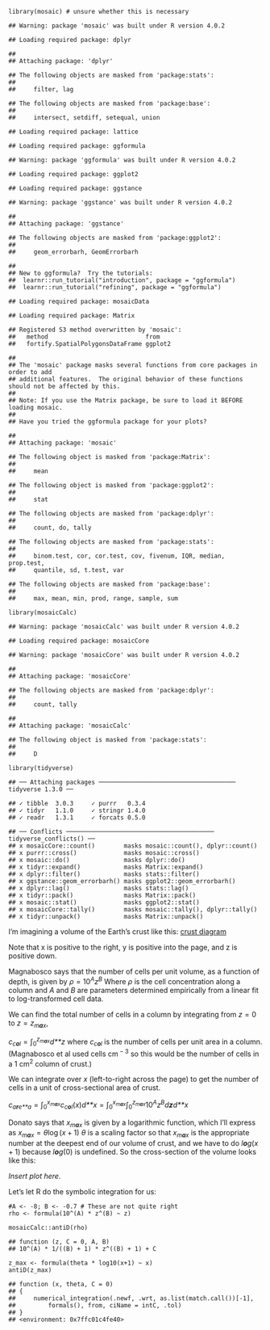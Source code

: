     library(mosaic) # unsure whether this is necessary

    ## Warning: package 'mosaic' was built under R version 4.0.2

    ## Loading required package: dplyr

    ## 
    ## Attaching package: 'dplyr'

    ## The following objects are masked from 'package:stats':
    ## 
    ##     filter, lag

    ## The following objects are masked from 'package:base':
    ## 
    ##     intersect, setdiff, setequal, union

    ## Loading required package: lattice

    ## Loading required package: ggformula

    ## Warning: package 'ggformula' was built under R version 4.0.2

    ## Loading required package: ggplot2

    ## Loading required package: ggstance

    ## Warning: package 'ggstance' was built under R version 4.0.2

    ## 
    ## Attaching package: 'ggstance'

    ## The following objects are masked from 'package:ggplot2':
    ## 
    ##     geom_errorbarh, GeomErrorbarh

    ## 
    ## New to ggformula?  Try the tutorials: 
    ##  learnr::run_tutorial("introduction", package = "ggformula")
    ##  learnr::run_tutorial("refining", package = "ggformula")

    ## Loading required package: mosaicData

    ## Loading required package: Matrix

    ## Registered S3 method overwritten by 'mosaic':
    ##   method                           from   
    ##   fortify.SpatialPolygonsDataFrame ggplot2

    ## 
    ## The 'mosaic' package masks several functions from core packages in order to add 
    ## additional features.  The original behavior of these functions should not be affected by this.
    ## 
    ## Note: If you use the Matrix package, be sure to load it BEFORE loading mosaic.
    ## 
    ## Have you tried the ggformula package for your plots?

    ## 
    ## Attaching package: 'mosaic'

    ## The following object is masked from 'package:Matrix':
    ## 
    ##     mean

    ## The following object is masked from 'package:ggplot2':
    ## 
    ##     stat

    ## The following objects are masked from 'package:dplyr':
    ## 
    ##     count, do, tally

    ## The following objects are masked from 'package:stats':
    ## 
    ##     binom.test, cor, cor.test, cov, fivenum, IQR, median, prop.test,
    ##     quantile, sd, t.test, var

    ## The following objects are masked from 'package:base':
    ## 
    ##     max, mean, min, prod, range, sample, sum

    library(mosaicCalc)

    ## Warning: package 'mosaicCalc' was built under R version 4.0.2

    ## Loading required package: mosaicCore

    ## Warning: package 'mosaicCore' was built under R version 4.0.2

    ## 
    ## Attaching package: 'mosaicCore'

    ## The following objects are masked from 'package:dplyr':
    ## 
    ##     count, tally

    ## 
    ## Attaching package: 'mosaicCalc'

    ## The following object is masked from 'package:stats':
    ## 
    ##     D

    library(tidyverse)

    ## ── Attaching packages ────────────────────────────────────── tidyverse 1.3.0 ──

    ## ✓ tibble  3.0.3     ✓ purrr   0.3.4
    ## ✓ tidyr   1.1.0     ✓ stringr 1.4.0
    ## ✓ readr   1.3.1     ✓ forcats 0.5.0

    ## ── Conflicts ───────────────────────────────────────── tidyverse_conflicts() ──
    ## x mosaicCore::count()        masks mosaic::count(), dplyr::count()
    ## x purrr::cross()             masks mosaic::cross()
    ## x mosaic::do()               masks dplyr::do()
    ## x tidyr::expand()            masks Matrix::expand()
    ## x dplyr::filter()            masks stats::filter()
    ## x ggstance::geom_errorbarh() masks ggplot2::geom_errorbarh()
    ## x dplyr::lag()               masks stats::lag()
    ## x tidyr::pack()              masks Matrix::pack()
    ## x mosaic::stat()             masks ggplot2::stat()
    ## x mosaicCore::tally()        masks mosaic::tally(), dplyr::tally()
    ## x tidyr::unpack()            masks Matrix::unpack()

I’m imagining a volume of the Earth’s crust like this: [crust
diagram](schema.jpg)

Note that x is positive to the right, y is positive into the page, and z
is positive down.

Magnabosco says that the number of cells per unit volume, as a function
of depth, is given by
*ρ* = 10<sup>*A*</sup>*z*<sup>*B*</sup>
Where *ρ* is the cell concentration along a column and *A* and *B* are
parameters determined empirically from a linear fit to log-transformed
cell data.

We can find the total number of cells in a column by integrating from
*z* = 0 to *z* = *z*<sub>*m**a**x*</sub>,

*c*<sub>*c**o**l*</sub> = ∫<sub>0</sub><sup>*z*<sub>*m**a**x*</sub></sup>*d**z*
where *c*<sub>*c**o**l*</sub> is the number of cells per unit area in a
column. (Magnabosco et al used cells cm<sup> − 3</sup> so this would be
the number of cells in a 1 cm<sup>2</sup> column of crust.)

We can integrate over *x* (left-to-right across the page) to get the
number of cells in a unit of cross-sectional area of crust.

*c*<sub>*a**r**e**a*</sub> = ∫<sub>0</sub><sup>*x*<sub>*m**a**x*</sub></sup>*c*<sub>*c**o**l*</sub>(*x*)*d**x* = ∫<sub>0</sub><sup>*x*<sub>*m**a**x*</sub></sup>∫<sub>0</sub><sup>*z*<sub>*m**a**x*</sub></sup>10<sup>*A*</sup>*z*<sup>*B*</sup>*d**z**d**x*

Donato says that *x*<sub>*m**a**x*</sub> is given by a logarithmic
function, which I’ll express as
*x*<sub>*m**a**x*</sub> = *θ*log (*x* + 1)
*θ* is a scaling factor so that *x*<sub>*m**a**x*</sub> is the
appropriate number at the deepest end of our volume of crust, and we
have to do *l**o**g*(*x* + 1) because *l**o**g*(0) is undefined. So the
cross-section of the volume looks like this:

*Insert plot here*.

Let’s let R do the symbolic integration for us:

    #A <- -8; B <- -0.7 # These are not quite right
    rho <- formula(10^(A) * z^(B) ~ z) 
      
    mosaicCalc::antiD(rho)

    ## function (z, C = 0, A, B) 
    ## 10^(A) * 1/((B) + 1) * z^((B) + 1) + C

    z_max <- formula(theta * log10(x+1) ~ x)
    antiD(z_max)

    ## function (x, theta, C = 0) 
    ## {
    ##     numerical_integration(.newf, .wrt, as.list(match.call())[-1], 
    ##         formals(), from, ciName = intC, .tol)
    ## }
    ## <environment: 0x7ffc01c4fe40>
